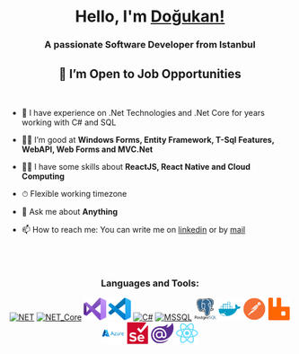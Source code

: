 <h1 align="center">Hello, I'm <a href="https://martinsidorov.com">Doğukan!</a></h1>
<h3 align="center">A passionate Software Developer from Istanbul</h3>
<h2 align="center">🤝 I’m Open to Job Opportunities</h2>
 <br/>
 
- 🔭 I have experience on .Net Technologies and .Net Core for years working with C# and SQL

- 👨‍💻 I’m good at **Windows Forms, Entity Framework, T-Sql Features, WebAPI, Web Forms and MVC.Net**

- 👨‍💻 I have some skills about **ReactJS, React Native and Cloud Computing**
  
<!-- - 🌱 I’m currently improving myself **Blazor** -->

- ⏱ Flexible working timezone
    
- 💬 Ask me about **Anything**
  
- 📫 How to reach me: You can write me on [linkedin](https://www.linkedin.com/in/dogukandiragan) or by [mail](mailto:dogukandiragan@hotmail.com)
 <br/>
 <br/>
<div align="center">
<h3 >Languages and Tools:</h3>
<a href="https://learn.microsoft.com/tr-tr/dotnet/welcome" target="_blank"> 
<img src="https://upload.wikimedia.org/wikipedia/commons/thumb/7/7d/Microsoft_.NET_logo.svg/1024px-Microsoft_.NET_logo.svg.png" alt="NET" width="40" height="40"/></a>  
<a href="#" target="_blank"> 
<img src="https://upload.wikimedia.org/wikipedia/commons/e/ee/.NET_Core_Logo.svg" alt="NET_Core" width="40" height="40"/></a>  
<a href="https://visualstudio.microsoft.com/tr/vs/getting-started/" target="_blank"> 
<img src="https://github.com/devicons/devicon/blob/master/icons/visualstudio/visualstudio-original.svg" alt="visualstudio" width="40" height="40"/></a>  
<a href="https://code.visualstudio.com/" target="_blank"> 
<img src="https://github.com/devicons/devicon/blob/master/icons/vscode/vscode-original.svg" alt="vscode" width="40" height="40"/></a>  
<a href="https://learn.microsoft.com/en-us/dotnet/csharp/" target="_blank"> 
<img src="https://upload.wikimedia.org/wikipedia/commons/b/bd/Logo_C_sharp.svg" alt="C#" width="40" height="40"/></a> 
<a href="https://www.microsoft.com/en/sql-server" target="_blank">
<img src="https://tribes.agency/wp-content/uploads/2023/10/ext-550.png" alt="MSSQL" width="40" height="40"/></a>  
 <a href="https://www.postgresql.org" target="_blank"> 
<img src="https://raw.githubusercontent.com/devicons/devicon/master/icons/postgresql/postgresql-original-wordmark.svg" alt="postgresql" width="40" height="40"/></a>  
<a href="#" target="_blank"> 
<img src="https://github.com/devicons/devicon/blob/master/icons/docker/docker-plain.svg" alt="docker" width="40" height="40"/></a>  
<a href="#" target="_blank"> 
<img src="https://github.com/devicons/devicon/blob/master/icons/postman/postman-original.svg" alt="postman" width="40" height="40"/></a>  
<a href="#" target="_blank"> 
<img src="https://github.com/devicons/devicon/blob/master/icons/rabbitmq/rabbitmq-original.svg" alt="rabbitmq" width="40" height="40"/></a>  
 <a href="#" target="_blank"> 
<img src="https://github.com/devicons/devicon/blob/master/icons/azure/azure-original-wordmark.svg" alt="docker" width="40" height="40"/></a>  
 <a href="#" target="_blank"> 
<img src="https://github.com/devicons/devicon/blob/master/icons/selenium/selenium-original.svg" alt="docker" width="40" height="40"/></a>  
 <a href="#" target="_blank"> 
<img src="https://github.com/devicons/devicon/blob/master/icons/blazor/blazor-original.svg" alt="docker" width="40" height="40"/></a>  
 <a href="#" target="_blank"> 
<img src="https://github.com/devicons/devicon/blob/master/icons/react/react-original.svg" alt="docker" width="40" height="40"/></a>  
</p>
</div>
<!--<div align="center">
  <a href="https://www.buymeacoffee.com/dgkn"> <img src="https://cdn.buymeacoffee.com/buttons/v2/default-yellow.png" height="40" width="140" alt="dgkn" /></a>
</div>-->

